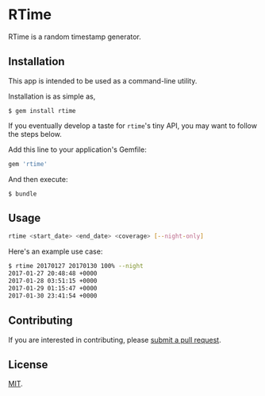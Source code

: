 # RTime

RTime is a random timestamp generator.

## Installation

This app is intended to be used as a command-line utility.

Installation is as simple as,

    $ gem install rtime

If you eventually develop a taste for `rtime`'s tiny API, you may want to follow the steps below.

Add this line to your application's Gemfile:

```ruby
gem 'rtime'
```

And then execute:

    $ bundle

## Usage

```sh
rtime <start_date> <end_date> <coverage> [--night-only]
```

Here's an example use case:
```sh
$ rtime 20170127 20170130 100% --night
2017-01-27 20:48:48 +0000
2017-01-28 03:51:15 +0000
2017-01-29 01:15:47 +0000
2017-01-30 23:41:54 +0000
```

## Contributing

If you are interested in contributing, please [submit a pull request](https://help.github.com/articles/about-pull-requests/).

## License

[MIT](http://opensource.org/licenses/MIT).
